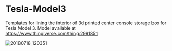 # Tesla-Model3

Templates for lining the interior of 3d printed center console storage box for Tesla Model 3. Model available at https://www.thingiverse.com/thing:2991851

![20180718_120351](https://user-images.githubusercontent.com/31580991/42898144-f0cf174a-8a87-11e8-9c99-d6fab43a4862.jpg)

